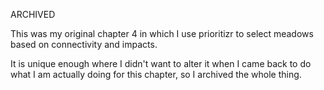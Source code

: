 ARCHIVED

This was my original chapter 4 in which I use prioritizr to select meadows based on connectivity and impacts.

It is unique enough where I didn't want to alter it when I came back to do what I am actually doing for this chapter, so I archived the whole thing.